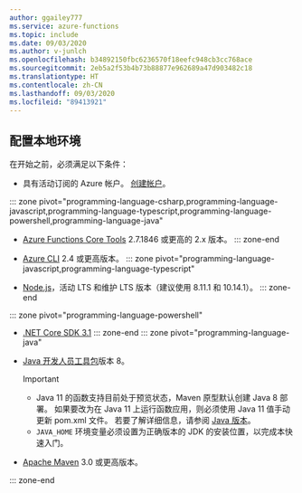 ```yaml
---
author: ggailey777
ms.service: azure-functions
ms.topic: include
ms.date: 09/03/2020
ms.author: v-junlch
ms.openlocfilehash: b34892150fbc6236570f18eefc948cb3cc768ace
ms.sourcegitcommit: 2eb5a2f53b4b73b88877e962689a47d903482c18
ms.translationtype: HT
ms.contentlocale: zh-CN
ms.lasthandoff: 09/03/2020
ms.locfileid: "89413921"
---
```

## <a name="configure-your-local-environment"></a>配置本地环境

在开始之前，必须满足以下条件：

+ 具有活动订阅的 Azure 帐户。 [创建帐户](https://www.azure.cn/pricing/1rmb-trial/?ref=microsoft.com&utm_source=microsoft.com&utm_medium=docs&utm_campaign=visualstudio)。

::: zone pivot="programming-language-csharp,programming-language-javascript,programming-language-typescript,programming-language-powershell,programming-language-java"  
+ [Azure Functions Core Tools](../articles/azure-functions/functions-run-local.md#v2) 2.7.1846 或更高的 2.x 版本。
::: zone-end  

+ [Azure CLI](/cli/install-azure-cli) 2.4 或更高版本。 
::: zone pivot="programming-language-javascript,programming-language-typescript"
+ [Node.js](https://nodejs.org/)，活动 LTS 和维护 LTS 版本（建议使用 8.11.1 和 10.14.1）。
::: zone-end

::: zone pivot="programming-language-powershell"
+ [.NET Core SDK 3.1](https://www.microsoft.com/net/download)
::: zone-end
::: zone pivot="programming-language-java"  
+ [Java 开发人员工具包](https://aka.ms/azure-jdks)版本 8。 

    > [!IMPORTANT]
    > + Java 11 的函数支持目前处于预览状态，Maven 原型默认创建 Java 8 部署。 如果要改为在 Java 11 上运行函数应用，则必须使用 Java 11 值手动更新 pom.xml 文件。 若要了解详细信息，请参阅 [Java 版本](../articles/azure-functions/functions-reference-java.md#java-versions)。 
    > + `JAVA_HOME` 环境变量必须设置为正确版本的 JDK 的安装位置，以完成本快速入门。

+ [Apache Maven](https://maven.apache.org) 3.0 或更高版本。

::: zone-end

